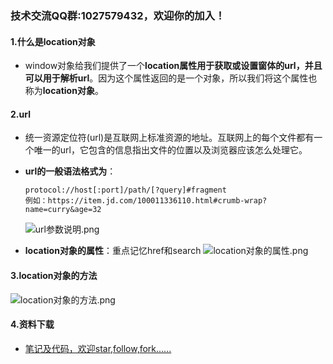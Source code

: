 ### 技术交流QQ群:1027579432，欢迎你的加入！

#### 1.什么是location对象
- window对象给我们提供了一个**location属性用于获取或设置窗体的url，并且可以用于解析url**。因为这个属性返回的是一个对象，所以我们将这个属性也称为**location对象**。

#### 2.url
- 统一资源定位符(url)是互联网上标准资源的地址。互联网上的每个文件都有一个唯一的url，它包含的信息指出文件的位置以及浏览器应该怎么处理它。
- **url的一般语法格式为**：
    ```
    protocol://host[:port]/path/[?query]#fragment
    例如：https://item.jd.com/100011336110.html#crumb-wrap?name=curry&age=32
    ```
    ![url参数说明.png](https://upload-images.jianshu.io/upload_images/13407176-eb2a79c9ef237969.png?imageMogr2/auto-orient/strip%7CimageView2/2/w/1240)

- **location对象的属性**：重点记忆href和search
![location对象的属性.png](https://upload-images.jianshu.io/upload_images/13407176-768d48cd51c6affe.png?imageMogr2/auto-orient/strip%7CimageView2/2/w/1240)

#### 3.location对象的方法
![location对象的方法.png](https://upload-images.jianshu.io/upload_images/13407176-4f96eac825912069.png?imageMogr2/auto-orient/strip%7CimageView2/2/w/1240)

#### 4.资料下载
- [笔记及代码，欢迎star,follow,fork......](https://github.com/cdlwhm1217096231/HTML_CSS_JavaScript/tree/master/JavaScript)